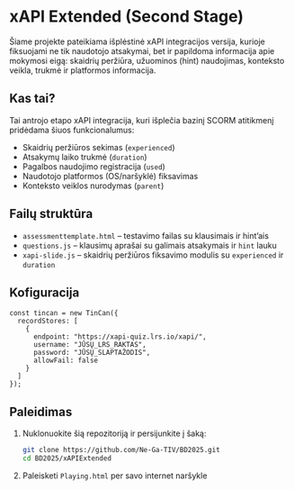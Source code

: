 # xAPI Extended (Second Stage)

Šiame projekte pateikiama išplėstinė xAPI integracijos versija, kurioje fiksuojami ne tik naudotojo atsakymai, bet ir papildoma informacija apie mokymosi eigą: skaidrių peržiūra, užuominos (hint) naudojimas, konteksto veikla, trukmė ir platformos informacija.

## Kas tai?

Tai antrojo etapo xAPI integracija, kuri išplečia bazinį SCORM atitikmenį pridėdama šiuos funkcionalumus:

- Skaidrių peržiūros sekimas (`experienced`)
- Atsakymų laiko trukmė (`duration`)
- Pagalbos naudojimo registracija (`used`)
- Naudotojo platformos (OS/naršyklė) fiksavimas
- Konteksto veiklos nurodymas (`parent`)

## Failų struktūra

- `assessmenttemplate.html` – testavimo failas su klausimais ir hint’ais
- `questions.js` – klausimų aprašai su galimais atsakymais ir `hint` lauku
- `xapi-slide.js` – skaidrių peržiūros fiksavimo modulis su `experienced` ir `duration`

## Kofiguracija

  ```JS
  const tincan = new TinCan({
    recordStores: [
      {
        endpoint: "https://xapi-quiz.lrs.io/xapi/",
        username: "JŪSŲ_LRS_RAKTAS",
        password: "JŪSŲ_SLAPTAŽODIS",
        allowFail: false
      }
    ]  
  });
  ```

## Paleidimas

1. Nuklonuokite šią repozitoriją ir persijunkite į šaką:

   ```bash
   git clone https://github.com/Ne-Ga-TIV/BD2025.git
   cd BD2025/xAPIExtended

2. Paleisketi `Playing.html` per savo internet naršykle
